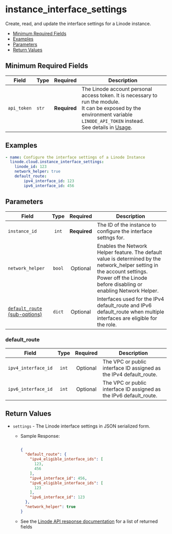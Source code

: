 # instance_interface_settings

Create, read, and update the interface settings for a Linode instance.

- [Minimum Required Fields](#minimum-required-fields)
- [Examples](#examples)
- [Parameters](#parameters)
- [Return Values](#return-values)

## Minimum Required Fields
| Field       | Type  | Required     | Description                                                                                                                                                                                                              |
|-------------|-------|--------------|--------------------------------------------------------------------------------------------------------------------------------------------------------------------------------------------------------------------------|
| `api_token` | `str` | **Required** | The Linode account personal access token. It is necessary to run the module. <br/>It can be exposed by the environment variable `LINODE_API_TOKEN` instead. <br/>See details in [Usage](https://github.com/linode/ansible_linode?tab=readme-ov-file#usage). |

## Examples

```yaml
- name: Configure the interface settings of a Linode Instance
  linode.cloud.instance_interface_settings:
    linode_id: 123
    network_helper: true
    default_route:
        ipv4_interface_id: 123
        ipv6_interface_id: 456

```


## Parameters

| Field     | Type | Required | Description                                                                  |
|-----------|------|----------|------------------------------------------------------------------------------|
| `instance_id` | <center>`int`</center> | <center>**Required**</center> | The ID of the instance to configure the interface settngs for.   |
| `network_helper` | <center>`bool`</center> | <center>Optional</center> | Enables the Network Helper feature. The default value is determined by the network_helper setting in the account settings. Power off the Linode before disabling or enabling Network Helper.   |
| [`default_route` (sub-options)](#default_route) | <center>`dict`</center> | <center>Optional</center> | Interfaces used for the IPv4 default_route and IPv6 default_route when multiple interfaces are eligible for the role.   |

### default_route

| Field     | Type | Required | Description                                                                  |
|-----------|------|----------|------------------------------------------------------------------------------|
| `ipv4_interface_id` | <center>`int`</center> | <center>Optional</center> | The VPC or public interface ID assigned as the IPv4 default_route.   |
| `ipv6_interface_id` | <center>`int`</center> | <center>Optional</center> | The VPC or public interface ID assigned as the IPv6 default_route.   |

## Return Values

- `settings` - The Linode interface settings in JSON serialized form.

    - Sample Response:
        ```json
        
        {
          "default_route": {
            "ipv4_eligible_interface_ids": [
              123,
              456
            ],
            "ipv4_interface_id": 456,
            "ipv6_eligible_interface_ids": [
              123
            ],
            "ipv6_interface_id": 123
          },
          "network_helper": true
        }
        
        ```
    - See the [Linode API response documentation](https://techdocs.akamai.com/linode-api/reference/get-linode-interface-settings) for a list of returned fields


